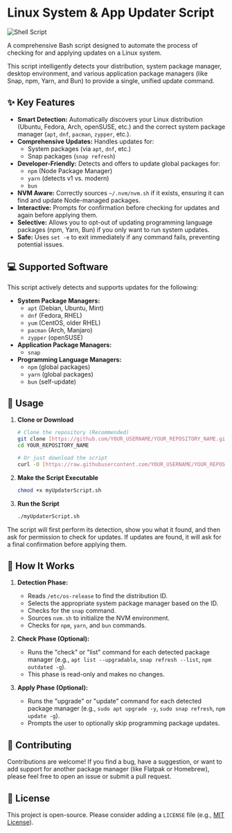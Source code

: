 # Linux System & App Updater Script

![Shell Script](https://img.shields.io/badge/language-Shell%20Script-green.svg)

A comprehensive Bash script designed to automate the process of checking for and applying updates on a Linux system.

This script intelligently detects your distribution, system package manager, desktop environment, and various application package managers (like Snap, npm, Yarn, and Bun) to provide a single, unified update command.

## ✨ Key Features

* **Smart Detection:** Automatically discovers your Linux distribution (Ubuntu, Fedora, Arch, openSUSE, etc.) and the correct system package manager (`apt`, `dnf`, `pacman`, `zypper`, etc.).
* **Comprehensive Updates:** Handles updates for:
    * System packages (via `apt`, `dnf`, etc.)
    * Snap packages (`snap refresh`)
* **Developer-Friendly:** Detects and offers to update global packages for:
    * `npm` (Node Package Manager)
    * `yarn` (detects v1 vs. modern)
    * `bun`
* **NVM Aware:** Correctly sources `~/.nvm/nvm.sh` if it exists, ensuring it can find and update Node-managed packages.
* **Interactive:** Prompts for confirmation before checking for updates and again before applying them.
* **Selective:** Allows you to opt-out of updating programming language packages (npm, Yarn, Bun) if you only want to run system updates.
* **Safe:** Uses `set -e` to exit immediately if any command fails, preventing potential issues.

## 💻 Supported Software

This script actively detects and supports updates for the following:

* **System Package Managers:**
    * `apt` (Debian, Ubuntu, Mint)
    * `dnf` (Fedora, RHEL)
    * `yum` (CentOS, older RHEL)
    * `pacman` (Arch, Manjaro)
    * `zypper` (openSUSE)
* **Application Package Managers:**
    * `snap`
* **Programming Language Managers:**
    * `npm` (global packages)
    * `yarn` (global packages)
    * `bun` (self-update)

## 🚀 Usage

1.  **Clone or Download**
    ```sh
    # Clone the repository (Recommended)
    git clone [https://github.com/YOUR_USERNAME/YOUR_REPOSITORY_NAME.git](https://github.com/YOUR_USERNAME/YOUR_REPOSITORY_NAME.git)
    cd YOUR_REPOSITORY_NAME

    # Or just download the script
    curl -O [https://raw.githubusercontent.com/YOUR_USERNAME/YOUR_REPOSITORY_NAME/main/myUpdaterScript.sh](https://raw.githubusercontent.com/YOUR_USERNAME/YOUR_REPOSITORY_NAME/main/myUpdaterScript.sh)
    ```

2.  **Make the Script Executable**
    ```sh
    chmod +x myUpdaterScript.sh
    ```

3.  **Run the Script**
    ```sh
    ./myUpdaterScript.sh
    ```

The script will first perform its detection, show you what it found, and then ask for permission to check for updates. If updates are found, it will ask for a final confirmation before applying them.


## 🔧 How It Works

1.  **Detection Phase:**
    * Reads `/etc/os-release` to find the distribution ID.
    * Selects the appropriate system package manager based on the ID.
    * Checks for the `snap` command.
    * Sources `nvm.sh` to initialize the NVM environment.
    * Checks for `npm`, `yarn`, and `bun` commands.

2.  **Check Phase (Optional):**
    * Runs the "check" or "list" command for each detected package manager (e.g., `apt list --upgradable`, `snap refresh --list`, `npm outdated -g`).
    * This phase is read-only and makes no changes.

3.  **Apply Phase (Optional):**
    * Runs the "upgrade" or "update" command for each detected package manager (e.g., `sudo apt upgrade -y`, `sudo snap refresh`, `npm update -g`).
    * Prompts the user to optionally skip programming package updates.

## 🤝 Contributing

Contributions are welcome! If you find a bug, have a suggestion, or want to add support for another package manager (like Flatpak or Homebrew), please feel free to open an issue or submit a pull request.

## 📄 License

This project is open-source. Please consider adding a `LICENSE` file (e.g., [MIT License](https://opensource.org/licenses/MIT)).